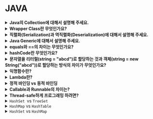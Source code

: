 # JAVA




<details>
   <summary><strong>Java의 Collection에 대해서 설명해 주세요.</strong></summary>
<hr>
   <p>여러 데이터를 담을 수 있는 자료구조</p>
   <p>collection인터페이스는 list+set+queue크게 3가지로 분리할 수 있습니다.Map같은 경우에도 인터페이스의 상속을 받고 있지는 않지만 collection으로 분류됩니다.
   </p>
   <p>set은 순서를 유지하지 않는 데이터의 집합으로 중복을 허용하지 않습니다.(Hashset,Treeset)</p>
   <p>List는 순서가 있는 데이터 집합으로 데이터의 중복을 허용합니다.(Linkedlist,Vecor,Arraylist)</p>
   <p>queue는 list와 유사합니다.(Linkedlist,Priorityqueue)</p>
   <p>Map은 key,value의 쌍으로 이루어진 데이터 집합으로 순서는 유지되지 않으며 키의 중복은 허용되지 않으나 value의 중복을 허용됩니다.(Hashtable,Hashmap,Treemap)</p>
<hr>
</details>




<details>
   <summary><strong>Wrapper Class란 무엇인가요?</strong></summary>
<hr>
   <p>java에는 primitive type과 reference type이 있습니다. </p>
   <p>기본 타입의 데이터를 객체로 표현해야하는 경우가 있습니다.따라서 기본 자료타입을 객체로 다루기 위해서 사용하는 클래스들을 래퍼 클래스라고 합니다.</p>
   <p>primitive type의 경우 NULL 값을 담지 못하고, 제네릭 프로그래밍에 쓰지 못한다는 특징이 있는데, 이러한 경우와 같이 데이터를 객체로 표현해야 할 때 쓰이는 것이 Wrapper입니다.</p>
<hr>
</details>




<details>
   <summary><strong>직렬화(Serialization)과 역직렬화(Deserialization)에 대해서 설명해 주세요.</strong></summary>
<hr>
   <p><strong>직렬화 </strong>: 데이터를 연속적인 데이터로 변형하는 것으로 객체를 통째로 파일로 저장하거나 전송하고 싶을때 주고 사용합니다.</p>
   <p><strong>역직렬화 </strong>: 직렬화된 데이터를 변환하여 다시 객체의 형태로 표현하는 것으로 저장된 파일을 읽거나 전송된 스트림 데이터를 읽어 원래 객체의 형태로 복원합니다.</p>
<hr>
</details>




<details>
   <summary><strong>Java Generic에 대해서 설명해 주세요.</strong></summary>
<hr>

제네릭이란 어떤 객체의 타입인지에 관계없이 프로그래밍하는 것을 말합니다. 객체를 초기화할때 타입을 지정해주기 때문에 타입캐스팅이 필요없고 컴파일 타임에 타입체크를 해주기때문에 디버깅이 쉽다는 장점이 있습니다.

**제네릭**

- 다양한 타입의 객체를 사용하는 메소드나 클래스에서 객체를 초기화할 때 타입을 지정해주는 기법

**장점**

- 코드 간결
- 컴파일 타임에 오류 체크
- 타입 캐스팅할 필요 없음
- 재사용성 증가


<details>
  <summary><strong><em>제네릭을 사용하지 않을 경우</em></strong></summary>
  <p><strong>EX)</strong> 만약 제네릭을 사용하지 않고 <code>Object</code> 클래스를 상속받는 경우 매번 타입캐스팅을 해주어야함.
     만약 타입캐스팅이 잘못되면 런타임시 <code>ClassCastException</code> 오류 발생함
  </p>
</details>


<hr>
</details>




<details>
   <summary><strong>equals와 ==의 차이는 무엇인가요?</strong></summary>
<hr>

기본적인 동작은 똑같은데 , equals는 override할수 있기때문에 사용자가 원하는 논리적인 통일성을 비교할 수 있다.

`==`

- 참조 비교 : 두 객체가 같은 메모리 공간을 가리키는 지 확인(참조(주소)값을 비교하는 연산자)

`equals()`

- 내용 비교 : 두 객체의 값 확인

<hr>
</details>




<details>
   <summary><strong>hashCode란 무엇인가요?</strong></summary>
<hr>
   <p>두 객체가 동일한 객체인지 비교 가능</p>
   <p>heap 에 저장된 객체의 메모리 주소 반환</p>
<hr>
</details>




<details>
   <summary><strong>문자열을 리터럴(string = "abcd")로 할당하는 것과 객체(string = new String("abcd"))로 할당하는 방식의 차이가 무엇인가요?</strong></summary>
<hr>
   <p>리터럴 : string constant pool에 생성</p>
   <p>new : heap에 생성</p>
   <p>== 연산도 다름</p>
<hr>
</details>




<details>
   <summary><strong>익명함수란?</strong></summary>
<hr>
   <p>리터럴 방식으로 만들어진 이름없는 함수</p>
   <p>재사용을 안하기때문에 이름없이 만든다.</p>
   <pre><code>//리터럴 방식
var a = 10;
var name = superman;

//익명함수
var funcA = function(name){
alert(name + &quot;님 환영합니다&quot;);
}</code></pre>
<hr>
</details>




<details>
   <summary><strong>Lambda란?</strong></summary>
<hr>
   <p>람다란 함수형 프로그래밍을 지원하기 위해 자바8부터 나온 표현식으로, 함수형 인터페이스를 이용하는 방식입니다. 익명함수의 한 형태입니다.</p>
   <p>코드가 간결해지고 가독성이 높아진다는 장점이 있는 반면에, 남용시 디버깅이 어려워질 수 있다는 단점이 존재합니다.</p>
<hr>
</details>




<details>
   <summary><strong>정적 바인딩 vs 동적 바인딩</strong></summary>
<hr>
   <p><strong>바인딩</strong> : 함수를 호출할 때 함수가 위치한 메모리로 연결시켜주는 것</p>
   <p><strong>정적 바인딩</strong> : 컴파일 타임에 결정, 컴파일 시간에 정보가 결정되므로 효율 좋음</p>
   <p><strong>동적 바인딩</strong> : 런타임에 결정, 런타임에 자유롭게 바뀌므로 적응성 좋음, 타입 체크로 인한 수행 속도 저하</p>
<hr>
</details>




<details>
   <summary><strong>Callable과 Runnable의 차이는?</strong></summary>
<hr>

둘다 스레드를 구현하기 위한 인터페이스임

**Callable**

- 리턴 타입 존재
- Exception 발생

**Runnable**

- 리턴 타입 없음
- Exception 없음

<hr>
</details>




<details>
   <summary><strong>Thread-safe하게 프로그래밍 하려면?</strong></summary>
<hr>

- `volatile` : 캐시에 저장하지 않고 메모리에서 접근하겠다 (ex. 하나의 스레드만 RW하고 나머지는 R하는 경우)
- `synchronized` 키워드 : Lock기법
- `Atomic` 클래스 : CAS(Compare And Swap)기반, 특정 메모리 위치 값과 주어진 값을 비교해 같으면 새로운 값으로 변경


<hr>
</details>




<details>
   <summary><code>HashSet </code>vs <code>TreeSet</code></summary>
<hr>

**HashSet**

- 해싱으로 구현
- TreeSet보다 빠름
- 정렬 불가

**TreeSet**

- 이진탐색트리 형태로 데이터 저장
- 레드-블랙 트리로 구현됨
- 추가/삭제에는 시간 걸리지만 검색과 정렬 뛰어남
- 저장순서 유지X

<hr>
</details>




<details>
   <summary><code>HashMap</code> vs <code>HashTable</code></summary>
<hr>

**HashMap**

- 비동기
- 보조해시 사용

**HashTable**

- 동기, thread-safe
- 멀티스레드가 아니라면 HashMap보다는 성능이 떨어짐
- Null 허용하지 않음


<hr>
</details>




<details>
   <summary><code>HashSet</code> vs <code>HashMap</code></summary>
<hr>

**HashSet**

- 중복된 객체 비허용
- 객체 저장
- equals() hashCode() 메소드로 중복 여부 체크
- HashMap에 비해 느림

**HashMap**

- Map 인터페이스 구현
- key-value 형식 데이터 저장
- HashSet에 비해 빠름



<hr>
</details>
